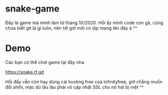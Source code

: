 # snake-game
Đây là game mà mình làm từ tháng 10/2020. Hồi ấy mình code còn gà, cũng chưa biết git là gì luôn, nên tới giờ mới có dịp mang lên đây á ^^

# Demo
Các bạn có thể chơi game tại đây nha

https://snake.rf.gd

Hồi đấy vẫn còn hay dùng cái hosting free của infinityfree, giờ chẳng muốn đổi ahihi, mặc dù lâu lâu phải vô cập nhật SSL cho nó hơi bị mệt ^^
